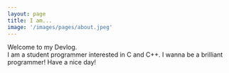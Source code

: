 ```yaml
---
layout: page
title: I am...
image: '/images/pages/about.jpeg'
---
```


Welcome to my Devlog.   
I am a student programmer interested in C and C++.
I wanna be a brilliant programmer!
Have a nice day!
